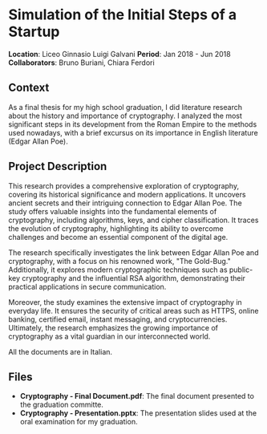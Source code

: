 # Simulation of the Initial Steps of a Startup

**Location**: Liceo Ginnasio Luigi Galvani 
**Period**: Jan 2018 - Jun 2018 
**Collaborators**: Bruno Buriani, Chiara Ferdori  

## Context
As a final thesis for my high school graduation, I did literature research about the history and importance of cryptography. I analyzed the most significant steps in its development from the Roman Empire to the methods used nowadays, with a brief excursus on its importance in English literature (Edgar Allan Poe).

## Project Description
This research provides a comprehensive exploration of cryptography, covering its historical significance and modern applications. It uncovers ancient secrets and their intriguing connection to Edgar Allan Poe. The study offers valuable insights into the fundamental elements of cryptography, including algorithms, keys, and cipher classification. It traces the evolution of cryptography, highlighting its ability to overcome challenges and become an essential component of the digital age.

The research specifically investigates the link between Edgar Allan Poe and cryptography, with a focus on his renowned work, "The Gold-Bug." Additionally, it explores modern cryptographic techniques such as public-key cryptography and the influential RSA algorithm, demonstrating their practical applications in secure communication.

Moreover, the study examines the extensive impact of cryptography in everyday life. It ensures the security of critical areas such as HTTPS, online banking, certified email, instant messaging, and cryptocurrencies. Ultimately, the research emphasizes the growing importance of cryptography as a vital guardian in our interconnected world.

All the documents are in Italian.

## Files
- **Cryptography - Final Document.pdf**: The final document presented to the graduation committe.
- **Cryptography - Presentation.pptx**: The presentation slides used at the oral examination for my graduation.
